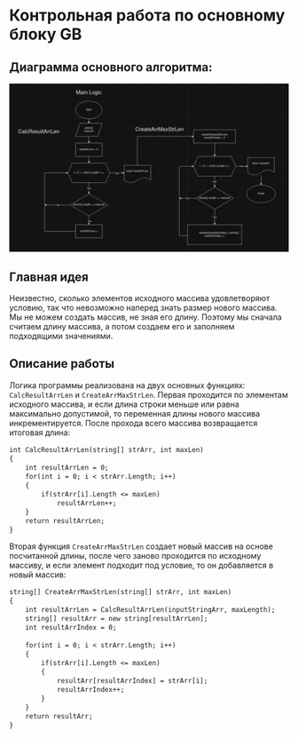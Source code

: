 # Контрольная работа по основному блоку GB

## Диаграмма основного алгоритма:
![](pictures/main_logic.png)

## Главная идея
Неизвестно, сколько элементов исходного массива удовлетворяют условию, так что невозможно наперед знать размер нового массива.
Мы не можем создать массив, не зная его длину. Поэтому мы сначала считаем длину массива, а потом создаем его и заполняем подходящими значениями.

## Описание работы
Логика программы реализована на двух основных функциях: `CalcResultArrLen` и `CreateArrMaxStrLen`.
Первая проходится по элементам исходного массива, и если длина строки меньше или равна максимально допустимой, то переменная длины нового массива инкрементируется. После прохода всего массива возвращается итоговая длина:
```
int CalcResultArrLen(string[] strArr, int maxLen)
{
    int resultArrLen = 0;
    for(int i = 0; i < strArr.Length; i++)
    {
        if(strArr[i].Length <= maxLen)
            resultArrLen++;
    }
    return resultArrLen;
}
```
Вторая функция `CreateArrMaxStrLen` создает новый массив на основе посчитанной длины, после чего заново проходится по исходному массиву, и если элемент подходит под условие, то он добавляется в новый массив:
```
string[] CreateArrMaxStrLen(string[] strArr, int maxLen)
{
    int resultArrLen = CalcResultArrLen(inputStringArr, maxLength);
    string[] resultArr = new string[resultArrLen];
    int resultArrIndex = 0;

    for(int i = 0; i < strArr.Length; i++)
    {
        if(strArr[i].Length <= maxLen)
        {
            resultArr[resultArrIndex] = strArr[i];
            resultArrIndex++;
        }
    }
    return resultArr;
}
```
